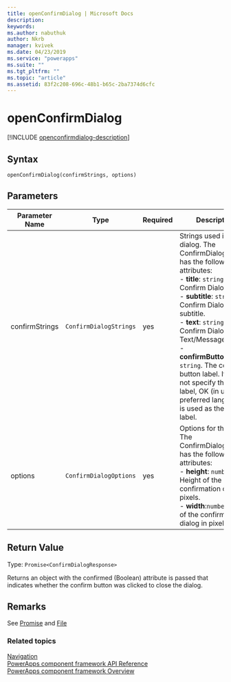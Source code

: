 ```yaml
---
title: openConfirmDialog | Microsoft Docs
description: 
keywords:
ms.author: nabuthuk
author: Nkrb
manager: kvivek
ms.date: 04/23/2019
ms.service: "powerapps"
ms.suite: ""
ms.tgt_pltfrm: ""
ms.topic: "article"
ms.assetid: 83f2c208-696c-48b1-b65c-2ba7374d6cfc
---
```


# openConfirmDialog

[!INCLUDE [openconfirmdialog-description](includes/openconfirmdialog-description.md)]

## Syntax

`openConfirmDialog(confirmStrings, options)`

## Parameters

| Parameter Name|Type|Required|Description|
| ------------- |----|--------|-----------|
|confirmStrings|`ConfirmDialogStrings`|yes|Strings used in the dialog. The ConfirmDialogStrings has the following attributes:<br/>- **title**: `string`. Confirm Dialog Title. <br/>- **subtitle**: `string`. Confirm Dialog subtitle.<br/>- **text**: `string`. Confirm Dialog Text/Message.<br/>- **confirmButtonLabel**: `string`. The confirm button label. If you do not specify the button label, OK (in user's preferred language) is used as the button label.|
|options|`ConfirmDialogOptions`|yes|Options for the dialog. The ConfirmDialogOptions has the following attributes:<br/>- **height**: `number`. Height of the confirmation dialog in pixels. <br/>- **width**:`number`. Width of the confirmation dialog in pixels|

## Return Value

Type: `Promise<ConfirmDialogResponse>`

Returns an object with the confirmed (Boolean) attribute is passed that indicates whether the confirm button was clicked to close the dialog.

## Remarks

See [Promise](https://developer.mozilla.org/docs/Web/JavaScript/Reference/Global_Objects/Promise) and [File](https://developer.mozilla.org/docs/Web/API/File)


### Related topics

[Navigation](../navigation.md)<br/>
[PowerApps component framework API Reference](../../reference/index.md)<br/>
[PowerApps component framework Overview](../../overview.md)